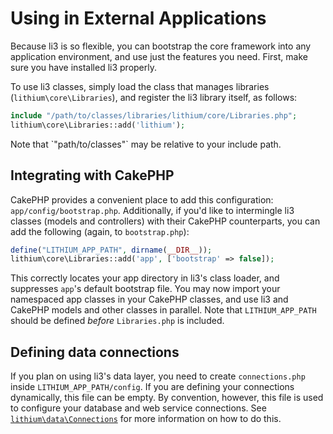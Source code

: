 # Using in External Applications

Because li3 is so flexible, you can bootstrap the core framework into any application environment, and use just the features you need.  First, make sure you have installed li3 properly.

To use li3 classes, simply load the class that manages libraries (`lithium\core\Libraries`), and register the li3 library itself, as follows:

```php
include "/path/to/classes/libraries/lithium/core/Libraries.php";
lithium\core\Libraries::add('lithium');
```

<div class="note note-info">
	Note that `"path/to/classes"` may be relative to your include path.
</div>

## Integrating with CakePHP

CakePHP provides a convenient place to add this configuration: `app/config/bootstrap.php`.  Additionally, if you'd like to intermingle li3 classes (models and controllers) with their CakePHP counterparts, you can add the following (again, to `bootstrap.php`):

```php
define("LITHIUM_APP_PATH", dirname(__DIR__));
lithium\core\Libraries::add('app', ['bootstrap' => false]);
```

This correctly locates your app directory in li3's class loader, and suppresses `app`'s default bootstrap file.  You may now import your namespaced app classes in your CakePHP classes, and use li3 and CakePHP models and other classes in parallel. Note that `LITHIUM_APP_PATH` should be defined _before_ `Libraries.php` is included.

## Defining data connections

If you plan on using li3's data layer, you need to create `connections.php` inside `LITHIUM_APP_PATH/config`.  If you are defining your connections dynamically, this file can be empty. By convention, however, this file is used to configure your database and web service connections.  See [`lithium\data\Connections`](http://li3.me/docs/api/lithium/latest:1.x/lithium/data/Connections) for more information on how to do this.
